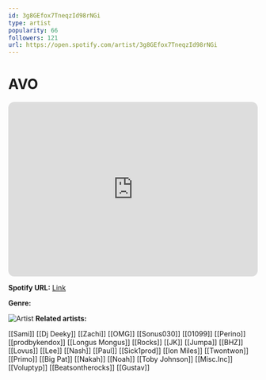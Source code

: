 ```yaml
---
id: 3g8GEfox7TneqzId98rNGi
type: artist
popularity: 66
followers: 121
url: https://open.spotify.com/artist/3g8GEfox7TneqzId98rNGi
---
```

# AVO

<iframe style="border-radius:12px" src="https://open.spotify.com/embed/artist/3g8GEfox7TneqzId98rNGi" width="100%" height="352" frameBorder="0" allowfullscreen="" allow="autoplay; clipboard-write; encrypted-media; fullscreen; picture-in-picture" loading="lazy"></iframe>

**Spotify URL:** [Link](https://open.spotify.com/artist/3g8GEfox7TneqzId98rNGi)

**Genre:** 

![Artist](https://i.scdn.co/image/ab6761610000e5eb866b0d94fe534c4da99dee4f)
**Related artists:**

[[Sami]]
[[Dj Deeky]]
[[Zachi]]
[[OMG]]
[[Sonus030]]
[[01099]]
[[Perino]]
[[prodbykendox]]
[[Longus Mongus]]
[[Rocks]]
[[JK]]
[[Jumpa]]
[[BHZ]]
[[Lovus]]
[[Lee]]
[[Nash]]
[[Paul]]
[[Sick1prod]]
[[Ion Miles]]
[[Twontwon]]
[[Primo]]
[[Big Pat]]
[[Nakah]]
[[Noah]]
[[Toby Johnson]]
[[Misc.Inc]]
[[Voluptyp]]
[[Beatsontherocks]]
[[Gustav]]
